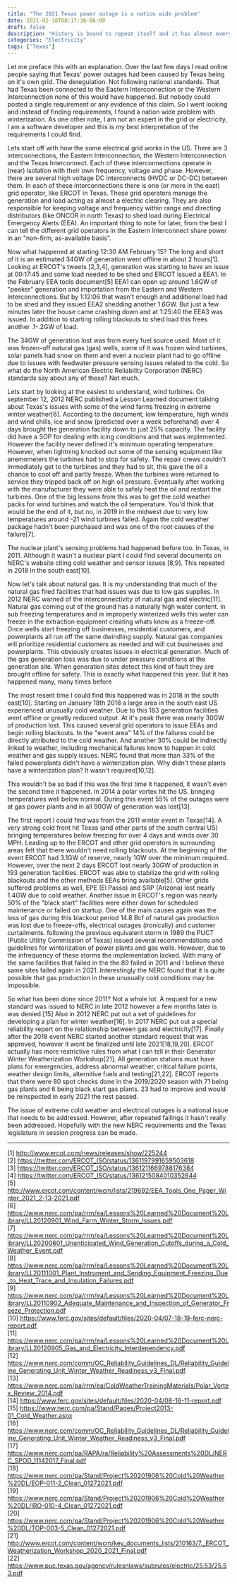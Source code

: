 ```yaml
---
title: "The 2021 Texas power outage is a nation wide problem"
date: 2021-02-18T08:17:36-06:00
draft: false
description: "History is bound to repeat itself and it has almost every year"
categories: "Electricity"
tags: ["Texas"]
---
```


Let me preface this with an explanation. Over the last few days I read online people saying that Texas' power outages had been caused by Texas being on it's own grid. The deregulation. Not following national standards. That had Texas been connected to the Eastern Interconnection or the Western Interconnection none of this would have happened. But nobody could posted a single requirement or any evidence of this claim. So I went looking and instead of finding requirements, I found a nation wide problem with winterization. As one other note, I am not an expert in the grid or electricity, I am a software developer and this is my best interpretation of the requirements I could find. 

Lets start off with how the some electrical grid works in the US. There are 3 interconnections, the Eastern Interconnection, the Western Interconnection and the Texas Interconnect. Each of these interconnections operate in (near) isolation with their own frequency, voltage and phase. However, there are several high voltage DC interconnects (HVDC or DC-DC) between them. In each of these interconnections there is one (or more in the east) grid operator, like ERCOT in Texas. These grid operators manage the generation and load acting as almost a electric clearing. They are also responsible for keeping voltage and frequency within range and directing distributors (like ONCOR in north Texas) to shed load during Electrical Emergency Alerts (EEA). An important thing to note for later, from the best I can tell the different grid operators in the Eastern Interconnect share power in an "non-firm, as-available basis". 

Now what happened at starting 12:30 AM February 15? The long and short of it is an estimated 34GW of generation went offline in about 2 hours[1]. Looking at ERCOT's tweets [2,3,4], generation was starting to have an issue at 00:17:45 and some load needed to be shed and ERCOT issued a EEA1. In the February EEA tools document[5] EEA1 can open up around 1.6GW of "peeker" generation and importation from the Eastern and Western Interconnections. But by 1:12:06 that wasn't enough and additional load had to be shed and they issued EEA2 shedding another 1.6GW. But just a few minutes later the house came crashing down and at 1:25:40 the EEA3 was issued. In addition to starting rolling blackouts to shed load this frees another .1-.2GW of load. 

The 34GW of generation lost was from every fuel source used. Most of it was frozen-off natural gas (gas) wells, some of it was frozen wind turbines, solar panels had snow on them and even a nuclear plant had to go offline due to issues with feedwater pressure sensing issues related to the cold. So what do the North American Electric Reliability Corporation (NERC) standards say about any of these? Not much. 

Lets start by looking at the easiest to understand, wind turbines. On september 12, 2012 NERC published a Lesson Learned document talking about Texas's issues with some of the wind farms freezing in extreme winter weather[6]. According to the document, low temperature, high winds and wind chills, ice and snow (predicted over a week beforehand) over 4 days brought the generation facility down to just 25% capacity. The facility did have a SOP for dealing with icing conditions and that was implemented. However the facility never defined it's minimum operating temperature. However, when lightning knocked out some of the sensing equipment like anemometers the turbines had to stop for safety. The repair crews couldn't immediately get to the turbines and they had to sit, this gave the oil a chance to cool off and partly freeze. When the turbines were returned to service they tripped back off on high oil pressure. Eventually after working with the manufacturer they were able to safely heat the oil and restart the turbines. One of the big lessons from this was to get the cold weather packs for wind turbines and watch the oil temperature. You'd think that would be the end of it, but no, in 2019 in the midwest due to very low temperatures around -21 wind turbines failed. Again the cold weather package hadn't been purchased and was one of the root causes of the failure[7].

The nuclear plant's sensing problems had happened before too. In Texas, in 2011. Although it wasn't a nuclear plant I could find several documents on NERC's website citing cold weather and sensor issues [8,9]. This repeated in 2018 in the south east[10]. 

Now let's talk about natural gas. It is my understanding that much of the natural gas fired facilities that had issues was due to low gas supplies. In 2012 NERC warned of the interconnectivity of natural gas and electric[11]. Natural gas coming out of the ground has a naturally high water content. In sub freezing temperatures and in improperly winterized wells this water can freeze in the extraction equipment creating whats know as a freeze-off. Once wells start freezing off businesses, residential customers, and powerplants all run off the same dwindling supply. Natural gas companies will prioritize residential customers as needed and will cut businesses and powerplants. This obviously creates issues in electrical generation. Much of the gas generation loss was due to under pressure conditions at the generation site. When generation sites detect this kind of fault they are brought offline for safety. This is exactly what happened this year. But it has happened many, many times before

The most resent time I could find this happened was in 2018 in the south east[10]. Starting on January 18th 2018 a large area in the south east US experienced unusually cold weather. Due to this 183 generation facilities went offline or greatly reduced output. At it's peak there was nearly 30GW of production lost. This caused several grid operators to issue EEAs and begin rolling blackouts. In the "event area" 14% of the failures could be directly attributed to the cold weather. And another 30% could be indirectly linked to weather, including mechanical failures know to happen in cold weather and gas supply issues. NERC found that more than 33% of the failed powerplants didn't have a winterization plan. Why didn't these plants have a winterization plan? It wasn't required[10,12]. 

This wouldn't be so bad if this was the first time it happened, it wasn't even the second time it happened. In 2014 a polar vortex hit the US. bringing temperatures well below normal. During this event 55% of the outages were at gas power plants and in all 90GW of generation was lost[13]. 

The first report I could find was from the 2011 winter event in Texas[14]. A very strong cold front hit Texas (and other parts of the south central US) bringing temperatures below freezing for over 4 days and winds over 30 MPH. Leading up to the ERCOT and other grid operators in surrounding areas felt that there wouldn't need rolling blackouts. At the beginning of the event ERCOT had 3.1GW of reserve, nearly 1GW over the minimum required. However, over the next 2 days ERCOT lost nearly 30GW of production in 193 generation facilities. ERCOT was able to stabilize the grid with rolling blackouts and the other methods EEAs bring available[5]. Other grids suffered problems as well, EPE (El Passo) and SRP (Arizona) lost nearly 1.4GW due to cold weather. Another issue in ERCOT's region was nearly 50% of the "black start" facilities were either down for scheduled maintenance or failed on startup. One of the main causes again was the loss of gas during this blackout period 14.8 Bcf of natural gas production was lost due to freeze-offs, electrical outages (ironically) and customer curtailments. following the previous equivalent storm in 1989 the PUCT (Public Utility Commission of Texas) issued several recommendations and guidelines for winterization of power plants and gas wells. However, due to the infrequency of these storms the implementation lacked. With many of the same facilities that failed in the the 89 failed in 2011 and I believe these same sites failed again in 2021. Interestingly the NERC found that it is quite possible that gas production in these unusually cold conditions may be impossible.

So what has been done since 2011? Not a whole lot. A request for a new standard was issued to NERC in late 2012 however a few months later is was denied.[15] Also in 2012 NERC put out a set of guidelines for developing a plan for winter weather[16]. In 2017 NERC put out a special reliability report on the relationship between gas and electricity[17]. Finally after the 2018 event NERC started another standard request that was approved, however it wont be finalized until late 2021[18,19,20]. ERCOT actually has more restrictive rules from what I can tell in their Generator Winter Weatherization Workshop[21]. All generation stations must have plans for emergencies, address abnormal weather, critical failure points, weather design limits, alternitive fuels and testing[21,22]. ERCOT reports that there were 80 spot checks done in the 2019/2020 season with 71 being gas plants and 6 being black start gas plants. 23 had to improve and would be reinspected in early 2021 the rest passed.  

The issue of extreme cold weather and electrical outages is a national issue that needs to be addressed. However, after repeated failings it hasn't really been addressed. Hopefully with the new NERC requirements and the Texas legislature in session progress can be made.

---

[1] http://www.ercot.com/news/releases/show/225244  
[2] https://twitter.com/ERCOT_ISO/status/1361197991659503618  
[3] https://twitter.com/ERCOT_ISO/status/1361211669788176384  
[4] https://twitter.com/ERCOT_ISO/status/1361215084010352644  
[5] http://www.ercot.com/content/wcm/lists/219692/EEA_Tools_One_Pager_Winter_2021_2-13-2021.pdf  
[6] https://www.nerc.com/pa/rrm/ea/Lessons%20Learned%20Document%20Library/LL20120901_Wind_Farm_Winter_Storm_Issues.pdf  
[7] https://www.nerc.com/pa/rrm/ea/Lessons%20Learned%20Document%20Library/LL20200601_Unanticipated_Wind_Generation_Cutoffs_during_a_Cold_Weather_Event.pdf  
[8] https://www.nerc.com/pa/rrm/ea/Lessons%20Learned%20Document%20Library/LL20111001_Plant_Instrument_and_Sending_Equipment_Freezing_Due_to_Heat_Trace_and_Insulation_Failures.pdf  
[9] https://www.nerc.com/pa/rrm/ea/Lessons%20Learned%20Document%20Library/LL20110902_Adequate_Maintenance_and_Inspection_of_Generator_Freeze_Protection.pdf  
[10] https://www.ferc.gov/sites/default/files/2020-04/07-18-19-ferc-nerc-report.pdf  
[11] https://www.nerc.com/pa/rrm/ea/Lessons%20Learned%20Document%20Library/LL20120905_Gas_and_Electricity_Interdependency.pdf  
[12] https://www.nerc.com/comm/OC_Reliability_Guidelines_DL/Reliability_Guideline_Generating_Unit_Winter_Weather_Readiness_v3_Final.pdf  
[13] https://www.nerc.com/pa/rrm/ea/ColdWeatherTrainingMaterials/Polar_Vortex_Review_2014.pdf  
[14] https://www.ferc.gov/sites/default/files/2020-04/08-16-11-report.pdf  
[15] https://www.nerc.com/pa/Stand/Pages/Project2013-01_Cold_Weather.aspx  
[16] https://www.nerc.com/comm/OC_Reliability_Guidelines_DL/Reliability_Guideline_Generating_Unit_Winter_Weather_Readiness_v3_Final.pdf  
[17] https://www.nerc.com/pa/RAPA/ra/Reliability%20Assessments%20DL/NERC_SPOD_11142017_Final.pdf  
[18] https://www.nerc.com/pa/Stand/Project%20201906%20Cold%20Weather%20DL/EOP-011-2_Clean_01272021.pdf  
[19] https://www.nerc.com/pa/Stand/Project%20201906%20Cold%20Weather%20DL/IRO-010-4_Clean_01272021.pdf  
[20] https://www.nerc.com/pa/Stand/Project%20201906%20Cold%20Weather%20DL/TOP-003-5_Clean_01272021.pdf  
[21] http://www.ercot.com/content/wcm/key_documents_lists/210163/7._ERCOT_Weatherization_Workshop_2020_2021_Final.pdf  
[22] https://www.puc.texas.gov/agency/rulesnlaws/subrules/electric/25.53/25.53.pdf   